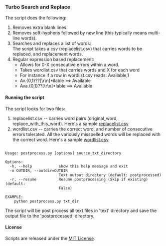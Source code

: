 ### Turbo Search and Replace 

The script does the following:      
1. Removes extra blank lines.  
2. Removes soft-hyphens followed by new line (this typically means multi-line words).  
2. Searches and replaces a list of words:   
   The script takes a csv (replacelist.csv) that carries words to be replaced, and replacement words.  
3. Regular expression based replacement: 
   * Allows for 0-X consecutive errors within a word.  
   * Takes wordlist.csv that carries words and X for each word    
   * For instance if a row in wordlist.csv reads: Available,1    
   * Av.{0,1}\??[\r\n]*ilable ==> Available    
   * Ava.{0,1}\??[\r\n]*lable ==> Available 

#### Running the script 

The script looks for two files:  
1. replacelist.csv -- carries word pairs (original_word, replace_with_this_word). Here's a sample [replacelist.csv](https://github.com/soodoku/Search-And-Replace/blob/master/replacelist.csv)  
2. wordlist.csv -- carries the correct word, and number of consecutive errors tolerated. All the variously misspelled words will be replaced with the correct word. Here's a sample [wordlist.csv](https://github.com/soodoku/Search-And-Replace/blob/master/wordlist.csv)  

<pre><code>
Usage: postprocess.py [options] source_txt_directory

Options:
  -h, --help            show this help message and exit
  -o OUTDIR, --outdir=OUTDIR
                        Text output directory (default: postprocessed)
  -r, --resume          Resume postprocessing (Skip if existing) (default:
                        False)

EXAMPLE:
    python postprocess.py txt_dir
</code></pre>	

The script will be post process all text files in 'text' directory and save the output file to the 'postprocessed' directory.

#### License

Scripts are released under the [MIT License](https://github.com/soodoku/Search-And-Replace/blob/master/License.md).
